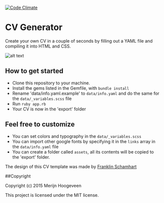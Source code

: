 [![Code Climate](https://codeclimate.com/github/hoogeveen/cv/badges/gpa.svg)](https://codeclimate.com/github/hoogeveen/cv)

# CV Generator
Create your own CV in a couple of seconds by filling out a YAML file and compiling it into HTML and CSS.

![alt text](http://yourcv.io/cv.png "CV Screenshot")

## How to get started
-  Clone this repository to your machine.
- Install the gems listed in the Gemfile, with `bundle install`
- Rename 'data/info.yaml.example' to `data/info.yaml` and do the same for the `data/_variables.scss` file
- Run `ruby app.rb`
- Your CV is now in the 'export' folder

##  Feel free to customize
- You can set colors and typography in the `data/_variables.scss`
- You can import other google fonts by specifying it in the `links` array in the `data/info.yaml` file
- You can create a folder called `assets`, all its contents will be copied to the 'export' folder.

The design of this CV template was made by [Franklin Schamhart](https://dribbble.com/shots/1887983-Resume)

##Copyright

Copyright (c) 2015 Merijn Hoogeveen

This project is licensed under the MIT license.
